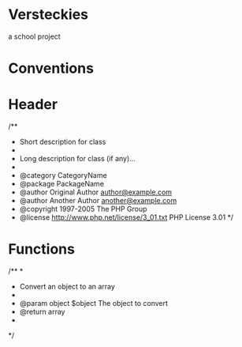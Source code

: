 Versteckies
===========
a school project


Conventions
===========

Header
======

/**
 * Short description for class
 *
 * Long description for class (if any)...
 *
 * @category   CategoryName
 * @package    PackageName
 * @author     Original Author <author@example.com>
 * @author     Another Author <another@example.com>
 * @copyright  1997-2005 The PHP Group
 * @license    http://www.php.net/license/3_01.txt  PHP License 3.01
 */
 
Functions
=========

/**
 *
 * Convert an object to an array
 *
 * @param    object  $object The object to convert
 * @return      array
 *
 */
